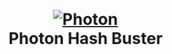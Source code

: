 <h1 align="center">
  <br>
  <a href="https://ibb.co/5vzZ9fs"><img src="https://image.ibb.co/mxO9rz/recondog.png" alt="Photon"></a>
  <br>
  Photon Hash Buster
  <br>
</h1>
